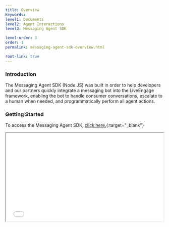 ```yaml
---
title: Overview
Keywords:
level1: Documents
level2: Agent Interactions
level3: Messaging Agent SDK

level-order: 3
order: 1
permalink: messaging-agent-sdk-overview.html

root-link: true
---
```


### Introduction

The Messaging Agent SDK (Node.JS) was built in order to help developers and our partners quickly integrate a messaging bot into the LiveEngage framework, enabling the bot to handle consumer conversations, escalate to a human when needed, and programmatically perform all agent actions. 

### Getting Started

To access the Messaging Agent SDK, [click here.](https://github.com/LivePersonInc/node-agent-sdk){:target="_blank"}


<iframe src="//players.brightcove.net/902047215001/default_default/index.html?videoId=5348329763001" allowfullscreen webkitallowfullscreen mozallowfullscreen height="280" width="500"></iframe>
